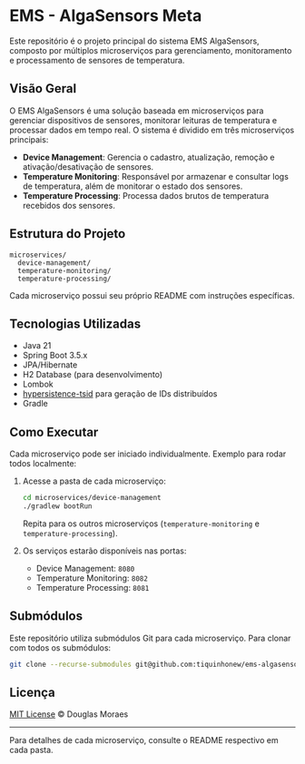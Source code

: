 # EMS - AlgaSensors Meta

Este repositório é o projeto principal do sistema EMS AlgaSensors, composto por múltiplos microserviços para gerenciamento, monitoramento e processamento de sensores de temperatura.

## Visão Geral

O EMS AlgaSensors é uma solução baseada em microserviços para gerenciar dispositivos de sensores, monitorar leituras de temperatura e processar dados em tempo real. O sistema é dividido em três microserviços principais:

- **Device Management**: Gerencia o cadastro, atualização, remoção e ativação/desativação de sensores.
- **Temperature Monitoring**: Responsável por armazenar e consultar logs de temperatura, além de monitorar o estado dos sensores.
- **Temperature Processing**: Processa dados brutos de temperatura recebidos dos sensores.

## Estrutura do Projeto

```
microservices/
  device-management/
  temperature-monitoring/
  temperature-processing/
```

Cada microserviço possui seu próprio README com instruções específicas.

## Tecnologias Utilizadas

- Java 21
- Spring Boot 3.5.x
- JPA/Hibernate
- H2 Database (para desenvolvimento)
- Lombok
- [hypersistence-tsid](https://github.com/vladmihalcea/hypersistence-tsid) para geração de IDs distribuídos
- Gradle

## Como Executar

Cada microserviço pode ser iniciado individualmente. Exemplo para rodar todos localmente:

1. Acesse a pasta de cada microserviço:
   ```sh
   cd microservices/device-management
   ./gradlew bootRun
   ```
   Repita para os outros microserviços (`temperature-monitoring` e `temperature-processing`).

2. Os serviços estarão disponíveis nas portas:
   - Device Management: `8080`
   - Temperature Monitoring: `8082`
   - Temperature Processing: `8081`

## Submódulos

Este repositório utiliza submódulos Git para cada microserviço. Para clonar com todos os submódulos:

```sh
git clone --recurse-submodules git@github.com:tiquinhonew/ems-algasensors-meta.git
```

## Licença

[MIT License](https://github.com/tiquinhonew/ems-algasensors-meta?tab=MIT-1-ov-file#readme) © Douglas Moraes

---

Para detalhes de cada microserviço, consulte o README respectivo em cada pasta.